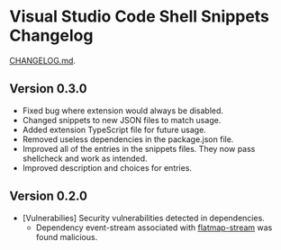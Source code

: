 # Visual Studio Code Shell Snippets Changelog

[CHANGELOG.md](https://raw.githubusercontent.com/DeepInThought/vscode-shell-snippets/master/CHANGELOG.md).

## Version 0.3.0

- Fixed bug where extension would always be disabled.
- Changed snippets to new JSON files to match usage.
- Added extension TypeScript file for future usage.
- Removed useless dependencies in the package.json file.
- Improved all of the entries in the snippets files.
  They now pass shellcheck and work as intended.
- Improved description and choices for entries.

## Version 0.2.0

- [Vulnerabilies] Security vulnerabilities detected in dependencies.  
  - Dependency event-stream associated with [flatmap-stream](https://github.com/dominictarr/event-stream/issues/116) was found malicious.
